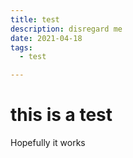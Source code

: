 ```yaml
---
title: test
description: disregard me
date: 2021-04-18
tags:
  - test

---
```


# this is a test

Hopefully it works
